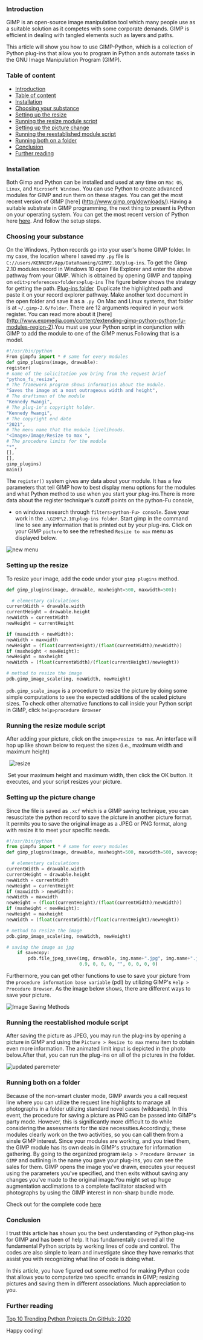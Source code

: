 ### Introduction 
GIMP is an open-source image manipulation tool which many people use as a suitable solution as it competes with some corporate demands. GIMP is efficient in dealing with tangled elements such as layers and paths.

This article will show you how to use GIMP-Python, which is a collection of Python plug-ins that allow you to program in Python ands automate tasks in the GNU Image Manipulation Program (GIMP).

### Table of content
- [Introduction](#introduction)
- [Table of content](#table-of-content)
- [Installation](#installation)
- [Choosing your substance](#choosing-your-substance)
- [Setting up the resize](#setting-up-the-resize)
- [Running the resize module script](#running-the-resize-module-script)
- [Setting up the picture change](#setting-up-the-picture-change)
- [Running the reestablished module script](#running-the-reestablished-module-script)
- [Running both on a folder](#running-both-on-a-folder)
- [Conclusion](#conclusion)
- [Further reading](#further-reading)

### Installation 
Both Gimp and Python can be installed and used at any time on `Mac OS`, `Linux`, and `Microsoft Windows`. You can use Python to create advanced modules for GIMP and run them on these stages. You can get the most recent version of GIMP [here] (http://www.gimp.org/downloads/).Having a suitable substrate in GIMP programming, the next thing to present is Python on your operating system. You can get the most recent version of Python here [here](https://www.python.org/downloads/). And follow the setup steps.

### Choosing your substance 
On the Windows, Python records go into your user's home GIMP folder. In my case, the location where I saved my `.py` file is `C://users/KENNEDY/App/DataRoaming/GIMP2.10/plug-ins`.
To get the Gimp 2.10 modules record in Windows 10 open File Explorer and enter the above pathway from your GIMP. Which is obtained by opening GIMP and tapping on `edit>preferences>folders>plug-ins` The figure below shows the strategy for getting the path.
[Plug-ins folder](/section-engineering/getting-started-with-python-plug-ins-for-gimp/plugins.png)
 Duplicate the highlighted path and paste it on your record explorer pathway. Make another text document in the open folder and save it as a `.py`  On Mac and Linux systems, that folder is at `~/.gimp-2.6/folder`.
There are 12 arguments required in your work register. You can read more about it [here] (http://www.expmedia.com/content/extending-gimp-python-python-fu-modules-region-2).You must use your Python script in conjunction with GIMP to add the module to one of the GIMP menus.Following that is a model.

```python
#!/usr/bin/python
From gimpfu import * # same for every modules 
def gimp_plugins(image, drawable): 
register( 
# name of the solicitation you bring from the request brief 
"python_fu_resize", 
# The framework program shows information about the module. 
"Saves the image at a most outrageous width and height", 
# The draftsman of the module 
"Kennedy Mwangi", 
# The plug-in's copyright holder. 
"Kennedy Mwangi", 
# The copyright end date 
"2021", 
# The menu name that the module livelihoods. 
"<Image>/Image/Resize to max ", 
# The procedure limits for the module 
"*",
[], 
[], 
gimp_plugins) 
main()
``` 

The `register()` system gives any data about your module. It has a few parameters that tell GIMP how to best display menu options for the modules and what Python method to use when you start your plug-ins.There is more data about the register technique's cutoff points on the python-Fu console,
- on windows research through `filters>python-Fu> console`.
Save your work in the `.\GIMP\2.10\plug-ins folder`. Start gimp in the command line to see any information that is printed out by your plug-ins. Click on your GIMP `picture` to see the refreshed `Resize to max` menu as displayed below.

![new menu](/section-engineering/getting-started-with-python-plug-ins-for-gimp/menu.png)

### Setting up the resize 
To resize your image, add the code under your `gimp plugins` method. 

```python
def gimp_plugins(image, drawable, maxheight=500, maxwidth=500): 

  # elementary calculations
currentWidth = drawable.width 
currentHeight = drawable.height 
newWidth = currentWidth 
newHeight = currentHeight 

if (maxwidth < newWidth): 
newWidth = maxwidth 
newHeight = (float(currentHeight)/(float(currentWidth)/newWidth)) 
if (maxheight < newHeight): 
newHeight = maxheight 
newWidth = (float(currentWidth)/(float(currentHeight)/newHeght)) 

# method to resize the image
pdb.gimp_image_scale(img, newWidth, newHeight)
```

`pdb.gimp_scale_image` is a procedure to resize the picture by doing some simple computations to see the expected additions of the scaled picture sizes. To check other alternative functions to call inside your Python script in GIMP, click `help>procedure Browser` 

### Running the resize module script 
After adding your picture, click on the `image>resize to max`. An interface will hop up like shown below to request the sizes (i.e., maximum width and maximum height)

  ![resize](/section-engineering/getting-started-with-python-plug-ins-for-gimp/resize.png)

 Set your maximum height and maximum width, then click the OK button. It executes, and your script resizes your picture.

### Setting up the picture change 
Since the file is saved as `.xcf` which is a GIMP saving technique, you can resuscitate the python record to save the picture in another picture format. It permits you to save the original image as a JPEG or PNG format, along with resize it to meet your specific needs.
```python
#!/usr/bin/python
from gimpfu import * # same for every modules 
def gimp_plugins(image, drawable, maxheight=500, maxwidth=500, savecopy=TRUE): 

  # elementary calculations
currentWidth = drawable.width 
currentHeight = drawable.height 
newWidth = currentWidth 
newHeight = currentHeight 
if (maxwidth > newWidth): 
newWidth = maxwidth 
newHeight = (float(currentHeight)/(float(currentWidth)/newWidth)) 
if (maxheight < newHeight): 
newHeight = maxheight 
newWidth = (float(currentWidth)/(float(currentHeight)/newHeght)) 

# method to resize the image
pdb.gimp_image_scale(img, newWidth, newHeight)

# saving the image as jpg
    if savecopy:
        pdb.file_jpeg_save(img, drawable, img.name+".jpg", img.name+".jpg",
                           0.9, 0, 0, 0, "", 0, 0, 0, 0)
```

Furthermore, you can get other functions to use to save your picture from the `procedure information base variable` (pdl) by utilizing GIMP's `Help > Procedure Browser`. As the image below shows, there are different ways to save your picture.

![Image Saving Methods](/section-engineering/getting-started-with-python-plug-ins-for-gimp/types.png)

### Running the reestablished module script 
After saving the picture as JPEG, you may run the plug-ins by opening a picture in GIMP and using the `Picture > Resize to max` menu item to obtain even more information. The animated limit input is depicted in the photo below.After that, you can run the plug-ins on all of the pictures in the folder.

![updated paremeter](/section-engineering/getting-started-with-python-plug-ins-for-gimp/update.png)

### Running both on a folder
Because of the non-smart cluster mode, GIMP awards you a call request line where you can utilize the request line highlights to manage all photographs in a folder utilizing standard novel cases (wildcards). In this event, the procedure for saving a picture as PNG can be passed into GIMP's party mode. However, this is significantly more difficult to do while considering the assessments for the size necessities.Accordingly, these modules clearly work on the two activities, so you can call them from a sinsle GIMP interest. Since your modules are working, and you tried them, the GIMP module has its own deals in GIMP's structure for information gathering. By going to the organized program `Help > Procedure Browser in GIMP` and outlining in the name you gave your plug-ins, you can see the sales for them. GIMP opens the image you've drawn, executes your request using the parameters you've specified, and then exits without saving any changes you've made to the original image.You might set up huge augmentation acclimations to a complete facilitator stacked with photographs by using the GIMP interest in non-sharp bundle mode.

Check out for the complete code [here](https://github.com/kmwangi-ken/python/blob/main/python/index.md)

### Conclusion
I trust this article has shown you the best understanding of Python plug-ins for GIMP and has been of help. It has fundamentally covered all the fundamental Python scripts by working lines of code and control. The codes are also simple to learn and investigate since they have remarks that assist you with recognizing what line of code is doing what.

In this article, you have figured out some method for making Python code that allows you to computerize two specific errands in GIMP; resizing pictures and saving them in different associations. Much appreciation to you.

### Further reading
[Top 10 Trending Python Projects On GitHub: 2020](https://analyticsindiamag.com/top-10-trending-python-projects-on-github-2020/)

Happy coding!